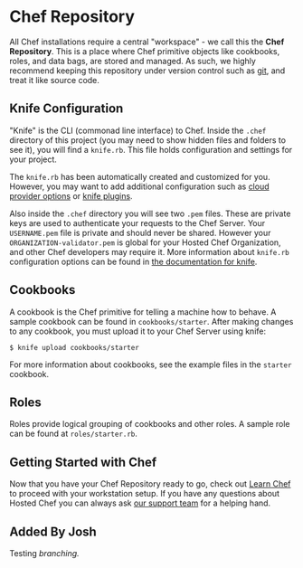 Chef Repository
===============
All Chef installations require a central "workspace" - we call this the **Chef Repository**. This is a place where Chef primitive objects like cookbooks, roles, and data bags, are stored and managed. As such, we highly recommend keeping this repository under version control such as [git](http://git-scm.org), and treat it like source code.

Knife Configuration
-------------------
"Knife" is the CLI (commonad line interface) to Chef. Inside the `.chef` directory of this project (you may need to show hidden files and folders to see it), you will find a `knife.rb`. This file holds configuration and settings for your project.

The `knife.rb` has been automatically created and customized for you. However, you may want to add additional configuration such as [cloud provider options](http://docs.opscode.com/plugin_knife.html) or [knife plugins](http://docs.opscode.com/plugin_knife_custom.html).

Also inside the `.chef` directory you will see two `.pem` files. These are private keys are used to authenticate your requests to the Chef Server. Your `USERNAME.pem` file is private and should never be shared. However your `ORGANIZATION-validator.pem` is global for your Hosted Chef Organization, and other Chef developers may require it. More information about `knife.rb` configuration options can be found in [the documentation for knife](http://docs.opscode.com/config_rb_knife.html).

Cookbooks
---------
A cookbook is the Chef primitive for telling a machine how to behave. A sample cookbook can be found in `cookbooks/starter`. After making changes to any cookbook, you must upload it to your Chef Server using knife:

    $ knife upload cookbooks/starter

For more information about cookbooks, see the example files in the `starter` cookbook.

Roles
-----
Roles provide logical grouping of cookbooks and other roles. A sample role can be found at `roles/starter.rb`.

Getting Started with Chef
-------------------------
Now that you have your Chef Repository ready to go, check out [Learn Chef](https://learnchef.opscode.com/quickstart/workstation-setup/) to proceed with your workstation setup. If you have any questions about Hosted Chef you can always ask [our support team](https://www.opscode.com/support/tickets/new) for a helping hand.

Added By Josh
-------------
Testing *branching.*

